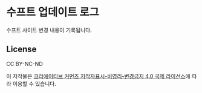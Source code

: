 # 수프트 업데이트 로그
수프트 사이트 변경 내용이 기록됩니다.

## License
CC BY-NC-ND

이 저작물은 <a rel="license" href="http://creativecommons.org/licenses/by-nc-nd/4.0/">크리에이티브 커먼즈 저작자표시-비영리-변경금지 4.0 국제 라이선스</a>에 따라 이용할 수 있습니다.